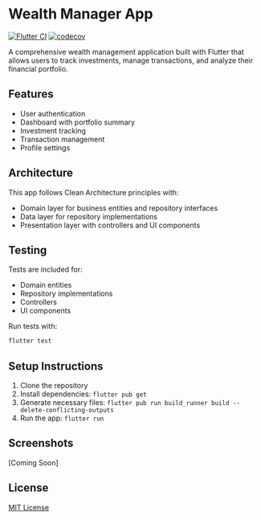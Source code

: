# Wealth Manager App

[![Flutter CI](https://github.com/YOUR_USERNAME/wealth_manager_app/actions/workflows/flutter_ci.yml/badge.svg)](https://github.com/YOUR_USERNAME/wealth_manager_app/actions/workflows/flutter_ci.yml)
[![codecov](https://codecov.io/gh/YOUR_USERNAME/wealth_manager_app/branch/main/graph/badge.svg)](https://codecov.io/gh/YOUR_USERNAME/wealth_manager_app)

A comprehensive wealth management application built with Flutter that allows users to track investments, manage transactions, and analyze their financial portfolio.

## Features

- User authentication
- Dashboard with portfolio summary
- Investment tracking
- Transaction management
- Profile settings

## Architecture

This app follows Clean Architecture principles with:

- Domain layer for business entities and repository interfaces
- Data layer for repository implementations
- Presentation layer with controllers and UI components

## Testing

Tests are included for:
- Domain entities
- Repository implementations
- Controllers
- UI components

Run tests with:
```bash
flutter test
```

## Setup Instructions

1. Clone the repository
2. Install dependencies: `flutter pub get`
3. Generate necessary files: `flutter pub run build_runner build --delete-conflicting-outputs`
4. Run the app: `flutter run`

## Screenshots

[Coming Soon]

## License

[MIT License](LICENSE)
